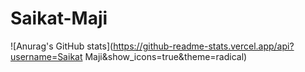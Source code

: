 # Saikat-Maji
![Anurag's GitHub stats](https://github-readme-stats.vercel.app/api?username=Saikat Maji&show_icons=true&theme=radical)
